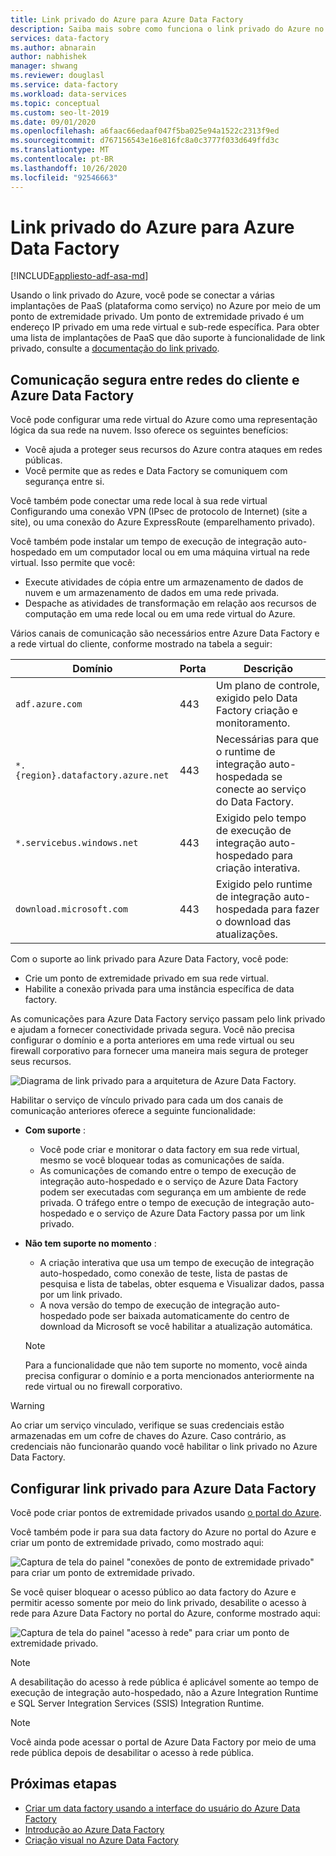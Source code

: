 ```yaml
---
title: Link privado do Azure para Azure Data Factory
description: Saiba mais sobre como funciona o link privado do Azure no Azure Data Factory.
services: data-factory
ms.author: abnarain
author: nabhishek
manager: shwang
ms.reviewer: douglasl
ms.service: data-factory
ms.workload: data-services
ms.topic: conceptual
ms.custom: seo-lt-2019
ms.date: 09/01/2020
ms.openlocfilehash: a6faac66edaaf047f5ba025e94a1522c2313f9ed
ms.sourcegitcommit: d767156543e16e816fc8a0c3777f033d649ffd3c
ms.translationtype: MT
ms.contentlocale: pt-BR
ms.lasthandoff: 10/26/2020
ms.locfileid: "92546663"
---
```

# <a name="azure-private-link-for-azure-data-factory"></a>Link privado do Azure para Azure Data Factory

[!INCLUDE[appliesto-adf-asa-md](includes/appliesto-adf-xxx-md.md)]

Usando o link privado do Azure, você pode se conectar a várias implantações de PaaS (plataforma como serviço) no Azure por meio de um ponto de extremidade privado. Um ponto de extremidade privado é um endereço IP privado em uma rede virtual e sub-rede específica. Para obter uma lista de implantações de PaaS que dão suporte à funcionalidade de link privado, consulte a [documentação do link privado](https://docs.microsoft.com/azure/private-link/). 

## <a name="secure-communication-between-customer-networks-and-azure-data-factory"></a>Comunicação segura entre redes do cliente e Azure Data Factory 
Você pode configurar uma rede virtual do Azure como uma representação lógica da sua rede na nuvem. Isso oferece os seguintes benefícios:
* Você ajuda a proteger seus recursos do Azure contra ataques em redes públicas.
* Você permite que as redes e Data Factory se comuniquem com segurança entre si. 

Você também pode conectar uma rede local à sua rede virtual Configurando uma conexão VPN (IPsec de protocolo de Internet) (site a site), ou uma conexão do Azure ExpressRoute (emparelhamento privado). 

Você também pode instalar um tempo de execução de integração auto-hospedado em um computador local ou em uma máquina virtual na rede virtual. Isso permite que você:
* Execute atividades de cópia entre um armazenamento de dados de nuvem e um armazenamento de dados em uma rede privada.
* Despache as atividades de transformação em relação aos recursos de computação em uma rede local ou em uma rede virtual do Azure. 

Vários canais de comunicação são necessários entre Azure Data Factory e a rede virtual do cliente, conforme mostrado na tabela a seguir:

| Domínio | Porta | Descrição |
| ---------- | -------- | --------------- |
| `adf.azure.com` | 443 | Um plano de controle, exigido pelo Data Factory criação e monitoramento. |
| `*.{region}.datafactory.azure.net` | 443 | Necessárias para que o runtime de integração auto-hospedada se conecte ao serviço do Data Factory. |
| `*.servicebus.windows.net` | 443 | Exigido pelo tempo de execução de integração auto-hospedado para criação interativa. |
| `download.microsoft.com` | 443 | Exigido pelo runtime de integração auto-hospedada para fazer o download das atualizações. |

Com o suporte ao link privado para Azure Data Factory, você pode:
* Crie um ponto de extremidade privado em sua rede virtual.
* Habilite a conexão privada para uma instância específica de data factory. 

As comunicações para Azure Data Factory serviço passam pelo link privado e ajudam a fornecer conectividade privada segura. Você não precisa configurar o domínio e a porta anteriores em uma rede virtual ou seu firewall corporativo para fornecer uma maneira mais segura de proteger seus recursos.  

![Diagrama de link privado para a arquitetura de Azure Data Factory.](./media/data-factory-private-link/private-link-architecture.png)

Habilitar o serviço de vínculo privado para cada um dos canais de comunicação anteriores oferece a seguinte funcionalidade:
- **Com suporte** :
   - Você pode criar e monitorar o data factory em sua rede virtual, mesmo se você bloquear todas as comunicações de saída.
   - As comunicações de comando entre o tempo de execução de integração auto-hospedado e o serviço de Azure Data Factory podem ser executadas com segurança em um ambiente de rede privada. O tráfego entre o tempo de execução de integração auto-hospedado e o serviço de Azure Data Factory passa por um link privado. 
- **Não tem suporte no momento** :
   - A criação interativa que usa um tempo de execução de integração auto-hospedado, como conexão de teste, lista de pastas de pesquisa e lista de tabelas, obter esquema e Visualizar dados, passa por um link privado.
   - A nova versão do tempo de execução de integração auto-hospedado pode ser baixada automaticamente do centro de download da Microsoft se você habilitar a atualização automática.

   > [!NOTE]
   > Para a funcionalidade que não tem suporte no momento, você ainda precisa configurar o domínio e a porta mencionados anteriormente na rede virtual ou no firewall corporativo. 

> [!WARNING]
> Ao criar um serviço vinculado, verifique se suas credenciais estão armazenadas em um cofre de chaves do Azure. Caso contrário, as credenciais não funcionarão quando você habilitar o link privado no Azure Data Factory.

## <a name="set-up-private-link-for-azure-data-factory"></a>Configurar link privado para Azure Data Factory
Você pode criar pontos de extremidade privados usando [o portal do Azure](https://docs.microsoft.com/azure/private-link/create-private-endpoint-portal).

Você também pode ir para sua data factory do Azure no portal do Azure e criar um ponto de extremidade privado, como mostrado aqui:

![Captura de tela do painel "conexões de ponto de extremidade privado" para criar um ponto de extremidade privado.](./media/data-factory-private-link/create-private-endpoint.png)


Se você quiser bloquear o acesso público ao data factory do Azure e permitir acesso somente por meio do link privado, desabilite o acesso à rede para Azure Data Factory no portal do Azure, conforme mostrado aqui:

![Captura de tela do painel "acesso à rede" para criar um ponto de extremidade privado.](./media/data-factory-private-link/disable-network-access.png)

> [!NOTE]
> A desabilitação do acesso à rede pública é aplicável somente ao tempo de execução de integração auto-hospedado, não a Azure Integration Runtime e SQL Server Integration Services (SSIS) Integration Runtime.

> [!NOTE]
> Você ainda pode acessar o portal de Azure Data Factory por meio de uma rede pública depois de desabilitar o acesso à rede pública.

## <a name="next-steps"></a>Próximas etapas

- [Criar um data factory usando a interface do usuário do Azure Data Factory](quickstart-create-data-factory-portal.md)
- [Introdução ao Azure Data Factory](introduction.md)
- [Criação visual no Azure Data Factory](author-visually.md)

